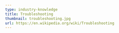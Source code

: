 ```yaml
---
type: industry-knowledge
title: Troubleshooting
thumbnail: troubleshooting.jpg
url: https://en.wikipedia.org/wiki/Troubleshooting
---
```


